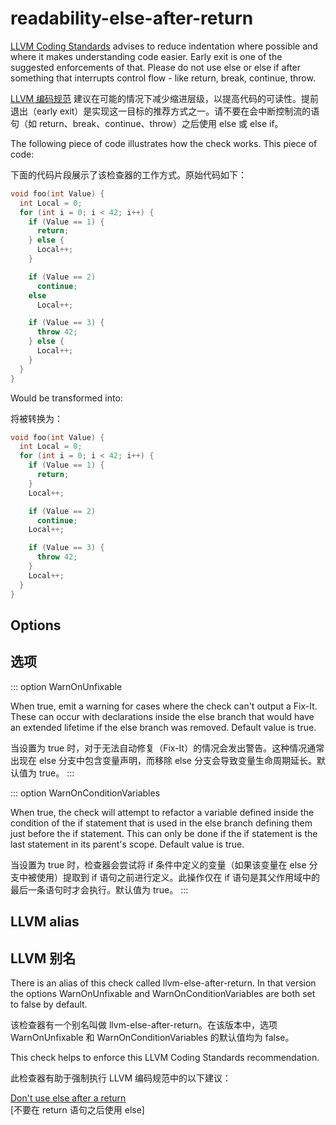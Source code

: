 # readability-else-after-return

[LLVM Coding Standards](https://llvm.org/docs/CodingStandards.html) advises to reduce indentation where possible and where it makes understanding code easier. Early exit is one of the suggested enforcements of that. Please do not use else or else if after something that interrupts control flow - like return, break, continue, throw.

[LLVM 编码规范](https://llvm.org/docs/CodingStandards.html) 建议在可能的情况下减少缩进层级，以提高代码的可读性。提前退出（early exit）是实现这一目标的推荐方式之一。请不要在会中断控制流的语句（如 return、break、continue、throw）之后使用 else 或 else if。

The following piece of code illustrates how the check works. This piece of code:

下面的代码片段展示了该检查器的工作方式。原始代码如下：

```c++
void foo(int Value) {
  int Local = 0;
  for (int i = 0; i < 42; i++) {
    if (Value == 1) {
      return;
    } else {
      Local++;
    }

    if (Value == 2)
      continue;
    else
      Local++;

    if (Value == 3) {
      throw 42;
    } else {
      Local++;
    }
  }
}
```

Would be transformed into:

将被转换为：

```c++
void foo(int Value) {
  int Local = 0;
  for (int i = 0; i < 42; i++) {
    if (Value == 1) {
      return;
    }
    Local++;

    if (Value == 2)
      continue;
    Local++;

    if (Value == 3) {
      throw 42;
    }
    Local++;
  }
}
```

## Options

## 选项

::: option
WarnOnUnfixable

When true, emit a warning for cases where the check can't output a Fix-It. These can occur with declarations inside the else branch that would have an extended lifetime if the else branch was removed. Default value is true.

当设置为 true 时，对于无法自动修复（Fix-It）的情况会发出警告。这种情况通常出现在 else 分支中包含变量声明，而移除 else 分支会导致变量生命周期延长。默认值为 true。
:::

::: option
WarnOnConditionVariables

When true, the check will attempt to refactor a variable defined inside the condition of the if statement that is used in the else branch defining them just before the if statement. This can only be done if the if statement is the last statement in its parent's scope. Default value is true.

当设置为 true 时，检查器会尝试将 if 条件中定义的变量（如果该变量在 else 分支中被使用）提取到 if 语句之前进行定义。此操作仅在 if 语句是其父作用域中的最后一条语句时才会执行。默认值为 true。
:::

## LLVM alias

## LLVM 别名

There is an alias of this check called llvm-else-after-return. In that version the options WarnOnUnfixable and WarnOnConditionVariables are both set to false by default.

该检查器有一个别名叫做 llvm-else-after-return。在该版本中，选项 WarnOnUnfixable 和 WarnOnConditionVariables 的默认值均为 false。

This check helps to enforce this LLVM Coding Standards recommendation.

此检查器有助于强制执行 LLVM 编码规范中的以下建议：

[Don't use else after a return](https://llvm.org/docs/CodingStandards.html#don-t-use-else-after-a-return)  
[不要在 return 语句之后使用 else]
